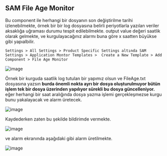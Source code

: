 ## SAM File Age Monitor

Bu component ile herhangi bir dosyanın son değiştirilme tarihi izlenebilmekte, örnek bir bir log dosyasına belirli periyotlarla yazılan veriler aksaklığa uğraması durumu tespit edilebilmekte. 
output value değeri saatlik olarak gelmekte, ve kurgulayacağınız alarmı buna göre x saatten büyükse gibi yapıalbilir. 

```Settings > All Settings > Product Specific Settings altında SAM Settings > Application Montor Templates >  Create a New Template > Add Component > File Age Monitor ```

![image](https://github.com/3QU1N0X3/Solarwinds/assets/121360885/e8588550-0012-40c8-accd-f68a3848650e)

Örnek bir kurguda saatlik log tutulan bir yapımız olsun ve  FileAge.txt dosyasına yazsın **burda önemli nokta ayrı bir dosya oluşturulmuyor bütün işlem tek bir dosya üzerinden yapılıyor sürekli bu dosya güncelleniyor.** 
eğer herhangi bir saat aralığında dosya yazma işlemi gerçekleşmezse kurgu bunu yakalayacak ve  alarm üretecek. 


![image](https://github.com/3QU1N0X3/Solarwinds/assets/121360885/a08d1ddf-47b1-468f-b81a-33bea86d51c5)

Kaydederken zaten bu şekilde bildirimde vermekte. 

![image](https://github.com/3QU1N0X3/Solarwinds/assets/121360885/7722aaa9-e4c7-4674-a1b7-278e39a1c15d)

ve alarm ekranında aşağıdaki gibi alarm üretilmekte. 

![image](https://github.com/3QU1N0X3/Solarwinds/assets/121360885/b3a87af8-b514-4cab-a392-1bae36be5a03)
